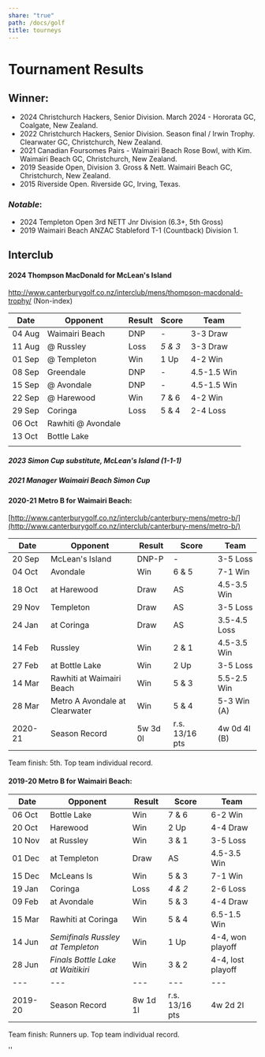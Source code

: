 ```yaml
---
share: "true"
path: /docs/golf
title: tourneys
---
```

# Tournament Results

## Winner:
- 2024 Christchurch Hackers, Senior Division. March 2024 - Hororata GC, Coalgate, New Zealand.
- 2022 Christchurch Hackers, Senior Division. Season final / Irwin Trophy. Clearwater GC, Christchurch, New Zealand.
- 2021 Canadian Foursomes Pairs - Waimairi Beach Rose Bowl, with Kim. Waimairi Beach GC, Christchurch, New Zealand.
- 2019 Seaside Open, Division 3. Gross & Nett. Waimairi Beach GC, Christchurch, New Zealand.
- 2015 Riverside Open. Riverside GC, Irving, Texas.

### _Notable_:
- 2024 Templeton Open 3rd NETT Jnr Division (6.3+, 5th Gross) 
- 2019 Waimairi Beach ANZAC Stableford T-1 (Countback) Division 1.

## Interclub

#### 2024 Thompson MacDonald for McLean's Island
http://www.canterburygolf.co.nz/interclub/mens/thompson-macdonald-trophy/ (Non-index)

| Date   | Opponent           | Result | Score   | Team        |
| ------ | ------------------ | ------ | ------- | ----------- |
| 04 Aug | Waimairi Beach     | DNP    | -       | 3-3 Draw    |
| 11 Aug | @ Russley          | Loss   | _5 & 3_ | 3-3 Draw    |
| 01 Sep | @ Templeton        | Win    | 1 Up    | 4-2 Win     |
| 08 Sep | Greendale          | DNP    | -       | 4.5-1.5 Win |
| 15 Sep | @ Avondale         | DNP    | -       | 4.5-1.5 Win |
| 22 Sep | @ Harewood         | Win    | 7 & 6   | 4-2 Win     |
| 29 Sep | Coringa            | Loss   | 5 & 4   | 2-4 Loss    |
| 06 Oct | Rawhiti @ Avondale |        |         |             |
| 13 Oct | Bottle Lake        |        |         |             |
|        |                    |        |         |             |

##### 2023 Simon Cup substitute, McLean's Island (1-1-1)

##### 2021 Manager Waimairi Beach Simon Cup
#### 2020-21 Metro B for Waimairi Beach:
[http://www.canterburygolf.co.nz/interclub/canterbury-mens/metro-b/](http://www.canterburygolf.co.nz/interclub/canterbury-mens/metro-b/)

| Date    | Opponent                       | Result   | Score          | Team         |
| ------- | ------------------------------ | -------- | -------------- | ------------ |
| 20 Sep  | McLean's Island                | DNP-P    | -              | 3-5 Loss     |
| 04 Oct  | Avondale                       | Win      | 6 & 5          | 7-1 Win      |
| 18 Oct  | at Harewood                    | Draw     | AS             | 4.5-3.5 Win  |
| 29 Nov  | Templeton                      | Draw     | AS             | 3-5 Loss     |
| 24 Jan  | at Coringa                     | Draw     | AS             | 3.5-4.5 Loss |
| 14 Feb  | Russley                        | Win      | 2 & 1          | 4.5-3.5 Win  |
| 27 Feb  | at Bottle Lake                 | Win      | 2 Up           | 3-5 Loss     |
| 14 Mar  | Rawhiti at Waimairi Beach      | Win      | 5 & 3          | 5.5-2.5 Win  |
| 28 Mar  | Metro A Avondale at Clearwater | Win      | 5 & 4          | 5-3 Win (A)  |
| 2020-21 | Season Record                  | 5w 3d 0l | r.s. 13/16 pts | 4w 0d 4l (B) |

Team finish: 5th. Top team individual record.

#### 2019-20 Metro B for Waimairi Beach:

| Date    | Opponent                          | Result   | Score          | Team              |
| ------- | --------------------------------- | -------- | -------------- | ----------------- |
| 06 Oct  | Bottle Lake                       | Win      | 7 & 6          | 6-2 Win           |
| 20 Oct  | Harewood                          | Win      | 2 Up           | 4-4 Draw          |
| 10 Nov  | at Russley                        | Win      | 3 & 1          | 3-5 Loss          |
| 01 Dec  | at Templeton                      | Draw     | AS             | 4.5-3.5 Win       |
| 15 Dec  | McLeans Is                        | Win      | 5 & 3          | 7-1 Win           |
| 19 Jan  | Coringa                           | Loss     | _4 & 2_        | 2-6 Loss          |
| 09 Feb  | at Avondale                       | Win      | 5 & 3          | 4-4 Draw          |
| 15 Mar  | Rawhiti at Coringa                | Win      | 5 & 4          | 6.5-1.5 Win       |
| 14 Jun  | _Semifinals Russley at Templeton_ | Win      | 1 Up           | 4-4, won playoff  |
| 28 Jun  | _Finals Bottle Lake at Waitikiri_ | Win      | 3 & 2          | 4-4, lost playoff |
| ---     | ---                               | ---      | ---            | ---               |
| 2019-20 | Season Record                     | 8w 1d 1l | r.s. 13/16 pts | 4w 2d 2l          |

Team finish: Runners up. Top team individual record.


''